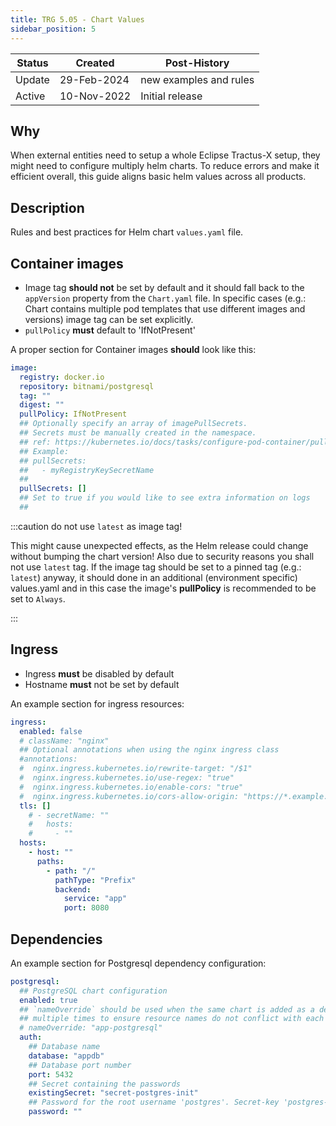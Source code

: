 ```yaml
---
title: TRG 5.05 - Chart Values
sidebar_position: 5
---
```


| Status | Created     | Post-History           |
| ------ | ----------- | ---------------------- |
| Update | 29-Feb-2024 | new examples and rules |
| Active | 10-Nov-2022 | Initial release        |

## Why

When external entities need to setup a whole Eclipse Tractus-X setup, they might need to configure multiply helm charts. To reduce errors and make it efficient overall, this guide aligns basic helm values across all products.

## Description

Rules and best practices for Helm chart `values.yaml` file.

## Container images

- Image tag **should not** be set by default and it should fall back to the
  `appVersion` property from the `Chart.yaml` file. In specific cases
  (e.g.: Chart contains multiple pod templates that use different images and versions)
  image tag can be set explicitly.
- `pullPolicy` **must** default to 'IfNotPresent'

A proper section for Container images **should** look like this:

```yaml
image:
  registry: docker.io
  repository: bitnami/postgresql
  tag: ""
  digest: ""
  pullPolicy: IfNotPresent
  ## Optionally specify an array of imagePullSecrets.
  ## Secrets must be manually created in the namespace.
  ## ref: https://kubernetes.io/docs/tasks/configure-pod-container/pull-image-private-registry/
  ## Example:
  ## pullSecrets:
  ##   - myRegistryKeySecretName
  ##
  pullSecrets: []
  ## Set to true if you would like to see extra information on logs
  ##
```

:::caution do not use `latest` as image tag!

This might cause unexpected effects, as the Helm release could change without bumping the chart version! Also due to
security reasons you shall not use `latest` tag. If the image tag should be set to a pinned tag (e.g.: `latest`) anyway, it should done in an additional (environment specific) values.yaml and in this case the image's **pullPolicy** is recommended to be set to `Always`.

:::

## Ingress

- Ingress **must** be disabled by default
- Hostname **must** not be set by default

An example section for ingress resources:

```yaml
ingress:
  enabled: false
  # className: "nginx"
  ## Optional annotations when using the nginx ingress class
  #annotations:
  #  nginx.ingress.kubernetes.io/rewrite-target: "/$1"
  #  nginx.ingress.kubernetes.io/use-regex: "true"
  #  nginx.ingress.kubernetes.io/enable-cors: "true"
  #  nginx.ingress.kubernetes.io/cors-allow-origin: "https://*.example.org"
  tls: []
    # - secretName: ""
    #   hosts:
    #     - ""
  hosts:
    - host: ""
      paths:
        - path: "/"
          pathType: "Prefix"
          backend:
            service: "app"
            port: 8080
```

## Dependencies

An example section for Postgresql dependency configuration:

```yaml
postgresql:
  ## PostgreSQL chart configuration
  enabled: true
  ## `nameOverride` should be used when the same chart is added as a dependency
  ## multiple times to ensure resource names do not conflict with each other
  # nameOverride: "app-postgresql"
  auth:
    ## Database name
    database: "appdb"
    ## Database port number
    port: 5432
    ## Secret containing the passwords
    existingSecret: "secret-postgres-init"
    ## Password for the root username 'postgres'. Secret-key 'postgres-password'
    password: ""
```
